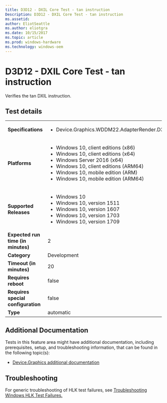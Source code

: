 ```yaml
---
title: D3D12 - DXIL Core Test - tan instruction
Description: D3D12 - DXIL Core Test - tan instruction
ms.assetid: 
author: EliotSeattle
ms.author: eliotgra
ms.date: 10/15/2017
ms.topic: article
ms.prod: windows-hardware
ms.technology: windows-oem
---
```


# D3D12 - DXIL Core Test - tan instruction

Verifies the tan DXIL instruction.

## Test details
|||
|---|---|
| **Specifications**  | <ul><li>Device.Graphics.WDDM22.AdapterRender.D3D12.DXILCore.ShaderModel60.CoreRequirement</li></ul> |  
| **Platforms**   | <ul><li>Windows 10, client editions (x86)</li><li>Windows 10, client editions (x64)</li><li>Windows Server 2016 (x64)</li><li>Windows 10, client editions (ARM64)</li><li>Windows 10, mobile edition (ARM)</li><li>Windows 10, mobile edition (ARM64)</li></ul> |
| **Supported Releases** | <ul><li>Windows 10</li><li>Windows 10, version 1511</li><li>Windows 10, version 1607</li><li>Windows 10, version 1703</li><li>Windows 10, version 1709</li></ul> |
|**Expected run time (in minutes)**| 2 |
|**Category**| Development |
|**Timeout (in minutes)**| 20 |
|**Requires reboot**| false |
|**Requires special configuration**| false |
|**Type**| automatic |




## Additional Documentation
Tests in this feature area might have additional documentation, including prerequisites, setup, and troubleshooting information, that can be found in the following topic(s): <ul><li>[Device.Graphics additional documentation](https:\//docs.microsoft.com/en-us/windows-hardware/test/hlk/testref/device-graphics-additional-documentation.md)</li></ul>

## Troubleshooting
For generic troubleshooting of HLK test failures, see [Troubleshooting Windows HLK Test Failures.](https://docs.microsoft.com/en-us/windows-hardware/HLK/troubleshooting.html)